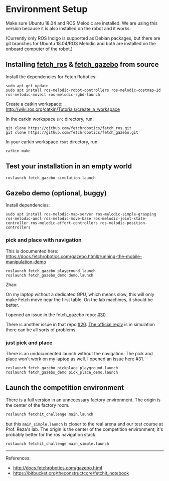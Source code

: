 # Environment Setup

Make sure Ubuntu 18.04 and ROS Melodic are installed. We are using this version because it is also installed on the robot and it works.

(Currently only ROS Indigo is supported as Debian packages, but there are git branches for Ubuntu 18.04/ROS Melodic and both are installed on the onboard computer of the robot.)

## Installing [fetch_ros](https://github.com/fetchrobotics/fetch_ros) & [fetch_gazebo](https://github.com/fetchrobotics/fetch_gazebo) from source

Install the dependencies for Fetch Robotics:

    sudo apt-get update
    sudo apt install ros-melodic-robot-controllers ros-melodic-costmap-2d ros-melodic-moveit ros-melodic-rgbd-launch

Create a catkin workspace: http://wiki.ros.org/catkin/Tutorials/create_a_workspace

In the carkin workspace `src` directory, run:

    git clone https://github.com/fetchrobotics/fetch_ros.git
    git clone https://github.com/fetchrobotics/fetch_gazebo.git

In your carkin workspace `root` directory, run

    catkin_make

## Test your installation in an empty world

    roslaunch fetch_gazebo simulation.launch

## Gazebo demo (optional, buggy)

Install dependencies:

    sudo apt install ros-melodic-map-server ros-melodic-simple-grasping ros-melodic-amcl ros-melodic-move-base ros-melodic-joint-state-controller ros-melodic-effort-controllers ros-melodic-position-controllers

### pick and place with navigation

This is documented here: https://docs.fetchrobotics.com/gazebo.html#running-the-mobile-manipulation-demo

    roslaunch fetch_gazebo playground.launch
    roslaunch fetch_gazebo_demo demo.launch

Zhao:

On my laptop without a dedicated GPU, which means slow, this will only make Fetch move near the first table. On the lab machines, it should be better.

I opened an issue in the fetch_gazebo repo: [#30](https://github.com/fetchrobotics/fetch_gazebo/issues/30).

There is another issue in that repo [#20](https://github.com/fetchrobotics/fetch_gazebo/issues/20). [The official reply](https://github.com/fetchrobotics/fetch_gazebo/issues/20#issuecomment-386675996) is in simulation there can be all sorts of problems.

### just pick and place

There is an undocumented launch without the navigation. The pick and place won't work on my laptop as well. I opened an issue here [#31](https://github.com/fetchrobotics/fetch_gazebo/issues/31).

    roslaunch fetch_gazebo pickplace_playground.launch
    roslaunch fetch_gazebo_demo pick_place_demo.launch

## Launch the competition environment

There is a full version in an unnecessary factory environment. The origin is the center of the factory room.

```bash
roslaunch fetchit_challenge main.launch
```

but this `main_simple.launch` is closer to the real arena and our test course at Prof. Reza's lab. The origin is the center of the competition environment; it's probably better for the ros navigation stack.

```bash
roslaunch fetchit_challenge main_simple.launch
```

<hr>

References:
- http://docs.fetchrobotics.com/gazebo.html
- https://bitbucket.org/theconstructcore/fetchit_notebook
